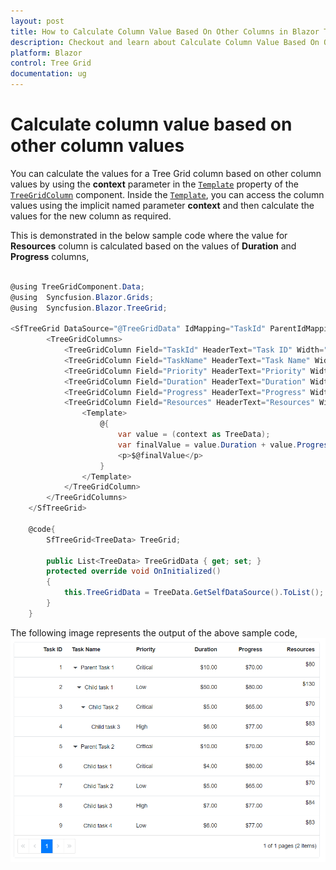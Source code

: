 ```yaml
---
layout: post
title: How to Calculate Column Value Based On Other Columns in Blazor Tree Grid Component | Syncfusion
description: Checkout and learn about Calculate Column Value Based On Other Columns in Blazor Tree Grid component of Syncfusion, and more details.
platform: Blazor
control: Tree Grid
documentation: ug
---
```


# Calculate column value based on other column values

You can calculate the values for a Tree Grid column based on other column values by using the **context** parameter in the [`Template`](https://help.syncfusion.com/cr/blazor/Syncfusion.Blazor.TreeGrid.TreeGridColumn.html#Syncfusion_Blazor_TreeGrid_TreeGridColumn_Template) property of the [`TreeGridColumn`](https://help.syncfusion.com/cr/blazor/Syncfusion.Blazor.TreeGrid.TreeGridColumn.html) component. Inside the [`Template`](https://help.syncfusion.com/cr/blazor/Syncfusion.Blazor.TreeGrid.TreeGridColumn.html#Syncfusion_Blazor_TreeGrid_TreeGridColumn_Template), you can access the column values using the implicit named parameter **context** and then calculate the values for the new column as required.

This is demonstrated in the below sample code where the value for **Resources** column is calculated based on the values of **Duration** and **Progress** columns,

```csharp

@using TreeGridComponent.Data;
@using  Syncfusion.Blazor.Grids;
@using  Syncfusion.Blazor.TreeGrid;

<SfTreeGrid DataSource="@TreeGridData" IdMapping="TaskId" ParentIdMapping="ParentId" AllowPaging="true" TreeColumnIndex="1" AllowSorting="true">
        <TreeGridColumns>
            <TreeGridColumn Field="TaskId" HeaderText="Task ID" Width="70" TextAlign="TextAlign.Right"></TreeGridColumn>
            <TreeGridColumn Field="TaskName" HeaderText="Task Name" Width="85"></TreeGridColumn>
            <TreeGridColumn Field="Priority" HeaderText="Priority" Width="60"></TreeGridColumn>
            <TreeGridColumn Field="Duration" HeaderText="Duration" Width="60" Format="C2" TextAlign="TextAlign.Right"></TreeGridColumn>
            <TreeGridColumn Field="Progress" HeaderText="Progress" Width="60" Format="C2" TextAlign="TextAlign.Right"></TreeGridColumn>
            <TreeGridColumn Field="Resources" HeaderText="Resources" Width="70" Format="C2" TextAlign="TextAlign.Right">
                <Template>
                    @{
                        var value = (context as TreeData);
                        var finalValue = value.Duration + value.Progress;
                        <p>$@finalValue</p>
                    }
                </Template>
            </TreeGridColumn>
        </TreeGridColumns>
    </SfTreeGrid>

    @code{
        SfTreeGrid<TreeData> TreeGrid;

        public List<TreeData> TreeGridData { get; set; }
        protected override void OnInitialized()
        {
            this.TreeGridData = TreeData.GetSelfDataSource().ToList();
        }
    }

```

The following image represents the output of the above sample code,
![Column rendered based on other columns](../images/treegrid-columns-calculated.png)